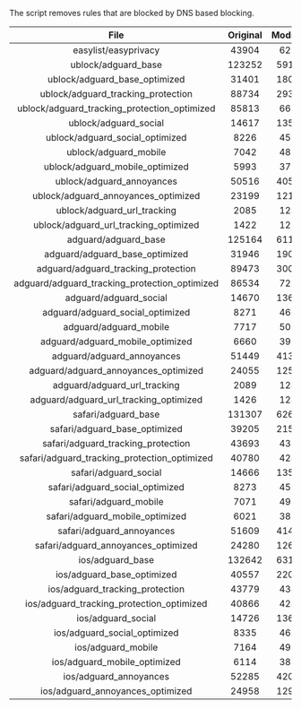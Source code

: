 The script removes rules that are blocked by DNS based blocking.


| File | Original | Modified |
|:----:|:-----:|:-----:|
| easylist/easyprivacy | 43904 | 6217 |
| ublock/adguard_base | 123252 | 59176 |
| ublock/adguard_base_optimized | 31401 | 18027 |
| ublock/adguard_tracking_protection | 88734 | 29322 |
| ublock/adguard_tracking_protection_optimized | 85813 | 6605 |
| ublock/adguard_social | 14617 | 13539 |
| ublock/adguard_social_optimized | 8226 | 4556 |
| ublock/adguard_mobile | 7042 | 4878 |
| ublock/adguard_mobile_optimized | 5993 | 3792 |
| ublock/adguard_annoyances | 50516 | 40507 |
| ublock/adguard_annoyances_optimized | 23199 | 12186 |
| ublock/adguard_url_tracking | 2085 | 1240 |
| ublock/adguard_url_tracking_optimized | 1422 | 1237 |
| adguard/adguard_base | 125164 | 61192 |
| adguard/adguard_base_optimized | 31946 | 19045 |
| adguard/adguard_tracking_protection | 89473 | 30007 |
| adguard/adguard_tracking_protection_optimized | 86534 | 7282 |
| adguard/adguard_social | 14670 | 13600 |
| adguard/adguard_social_optimized | 8271 | 4600 |
| adguard/adguard_mobile | 7717 | 5053 |
| adguard/adguard_mobile_optimized | 6660 | 3964 |
| adguard/adguard_annoyances | 51449 | 41362 |
| adguard/adguard_annoyances_optimized | 24055 | 12595 |
| adguard/adguard_url_tracking | 2089 | 1245 |
| adguard/adguard_url_tracking_optimized | 1426 | 1242 |
| safari/adguard_base | 131307 | 62621 |
| safari/adguard_base_optimized | 39205 | 21520 |
| safari/adguard_tracking_protection | 43693 | 4341 |
| safari/adguard_tracking_protection_optimized | 40780 | 4241 |
| safari/adguard_social | 14666 | 13590 |
| safari/adguard_social_optimized | 8273 | 4590 |
| safari/adguard_mobile | 7071 | 4914 |
| safari/adguard_mobile_optimized | 6021 | 3826 |
| safari/adguard_annoyances | 51609 | 41453 |
| safari/adguard_annoyances_optimized | 24280 | 12665 |
| ios/adguard_base | 132642 | 63138 |
| ios/adguard_base_optimized | 40557 | 22035 |
| ios/adguard_tracking_protection | 43779 | 4349 |
| ios/adguard_tracking_protection_optimized | 40866 | 4249 |
| ios/adguard_social | 14726 | 13622 |
| ios/adguard_social_optimized | 8335 | 4604 |
| ios/adguard_mobile | 7164 | 4955 |
| ios/adguard_mobile_optimized | 6114 | 3861 |
| ios/adguard_annoyances | 52285 | 42024 |
| ios/adguard_annoyances_optimized | 24958 | 12951 |